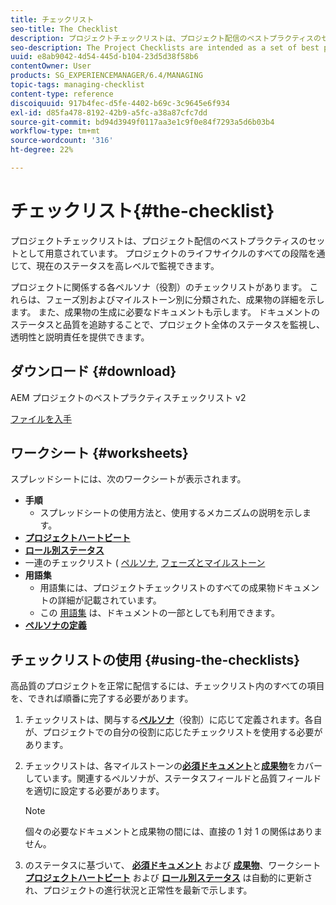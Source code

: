 ```yaml
---
title: チェックリスト
seo-title: The Checklist
description: プロジェクトチェックリストは、プロジェクト配信のベストプラクティスのセットとして用意されています。 プロジェクトのライフサイクルのすべての段階を通じて、現在のステータスを高レベルで監視できます。
seo-description: The Project Checklists are intended as a set of best practices for project delivery. They guide you through all phases of the project life cycle and provide high level monitoring of your current status.
uuid: e8ab9042-4d54-445d-b104-23d5d38f58b6
contentOwner: User
products: SG_EXPERIENCEMANAGER/6.4/MANAGING
topic-tags: managing-checklist
content-type: reference
discoiquuid: 917b4fec-d5fe-4402-b69c-3c9645e6f934
exl-id: d85fa478-8192-42b9-a5fc-a38a87cfc7dd
source-git-commit: bd94d3949f0117aa3e1c9f0e84f7293a5d6b03b4
workflow-type: tm+mt
source-wordcount: '316'
ht-degree: 22%

---
```


# チェックリスト{#the-checklist}

プロジェクトチェックリストは、プロジェクト配信のベストプラクティスのセットとして用意されています。 プロジェクトのライフサイクルのすべての段階を通じて、現在のステータスを高レベルで監視できます。

プロジェクトに関係する各ペルソナ（役割）のチェックリストがあります。 これらは、フェーズ別およびマイルストーン別に分類された、成果物の詳細を示します。 また、成果物の生成に必要なドキュメントも示します。 ドキュメントのステータスと品質を追跡することで、プロジェクト全体のステータスを監視し、透明性と説明責任を提供できます。

## ダウンロード {#download}

AEM プロジェクトのベストプラクティスチェックリスト v2

[ファイルを入手](assets/aem_project_bp_checklistv2-64.xlsx)

## ワークシート {#worksheets}

スプレッドシートには、次のワークシートが表示されます。

* **手順**
   * スプレッドシートの使用方法と、使用するメカニズムの説明を示します。
* **[プロジェクトハートビート](/help/managing/best-practices.md#project-heartbeat-dashboard)**
* **[ロール別ステータス](/help/managing/best-practices.md#status-by-role)**
* 一連のチェックリスト ( [ペルソナ](/help/managing/best-practices.md#persona), [フェーズとマイルストーン](/help/managing/best-practices.md#phases-and-milestones)
* **用語集**
   * 用語集には、プロジェクトチェックリストのすべての成果物ドキュメントの詳細が記載されています。
   * この [用語集](/help/managing/best-practices-glossary.md) は、ドキュメントの一部としても利用できます。
* **[ペルソナの定義](/help/managing/best-practices.md#persona)**

## チェックリストの使用 {#using-the-checklists}

高品質のプロジェクトを正常に配信するには、チェックリスト内のすべての項目を、できれば順番に完了する必要があります。

1. チェックリストは、関与する&#x200B;**[ペルソナ](/help/managing/best-practices.md#persona)**（役割）に応じて定義されます。各自が、プロジェクトでの自分の役割に応じたチェックリストを使用する必要があります。
1. チェックリストは、各マイルストーンの&#x200B;**[必須ドキュメント](/help/managing/best-practices.md#required-documents)**&#x200B;と&#x200B;**[成果物](/help/managing/best-practices.md#deliverables)**&#x200B;をカバーしています。関連するペルソナが、ステータスフィールドと品質フィールドを適切に設定する必要があります。

   >[!NOTE]
   >
   >個々の必要なドキュメントと成果物の間には、直接の 1 対 1 の関係はありません。

1. のステータスに基づいて、 **[必須ドキュメント](/help/managing/best-practices.md#required-documents)** および **[成果物](/help/managing/best-practices.md#deliverables)**、ワークシート **[プロジェクトハートビート](/help/managing/best-practices.md#project-heartbeat-dashboard)** および **[ロール別ステータス](/help/managing/best-practices.md#status-by-role)** は自動的に更新され、プロジェクトの進行状況と正常性を最新で示します。
